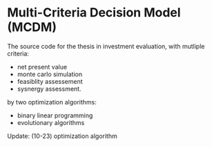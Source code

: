 # Multi-Criteria Decision Model (MCDM)

The source code for the thesis in investment evaluation, with mutliple criteria: 
- net present value
- monte carlo simulation
- feasiblity assessement
- sysnergy assessment. 

by two optimization algorithms: 
- binary linear programming
- evolutionary algorithms

Update:
(10-23) optimization algorithm

